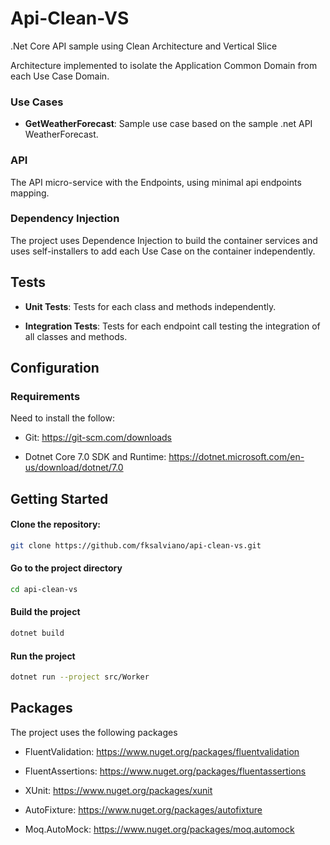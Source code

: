 # Api-Clean-VS

.Net Core API sample using Clean Architecture and Vertical Slice

Architecture implemented to isolate the Application Common Domain from each Use Case Domain.

### Use Cases

- **GetWeatherForecast**:
    Sample use case based on the sample .net API WeatherForecast.

### API

The API micro-service with the Endpoints, using minimal api endpoints mapping.

### Dependency Injection

The project uses Dependence Injection to build the container services and uses self-installers to add each Use Case on the container independently.

## Tests

- **Unit Tests**:
    Tests for each class and methods independently.

- **Integration Tests**:
    Tests for each endpoint call testing the integration of all classes and methods.

## Configuration

### Requirements

Need to install the follow:

- Git:
    https://git-scm.com/downloads

- Dotnet Core 7.0 SDK and Runtime:
    https://dotnet.microsoft.com/en-us/download/dotnet/7.0


## Getting Started

#### Clone the repository:

```bash
git clone https://github.com/fksalviano/api-clean-vs.git
```

#### Go to the project directory

```bash
cd api-clean-vs
```

#### Build the project

```bash
dotnet build
```

#### Run the project

```bash
dotnet run --project src/Worker
```

## Packages

The project uses the following packages

- FluentValidation:
    https://www.nuget.org/packages/fluentvalidation

- FluentAssertions:
    https://www.nuget.org/packages/fluentassertions

- XUnit:
    https://www.nuget.org/packages/xunit

- AutoFixture:
    https://www.nuget.org/packages/autofixture

- Moq.AutoMock:
    https://www.nuget.org/packages/moq.automock
